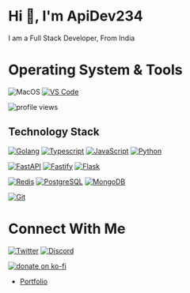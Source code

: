 <h1 align="left">Hi 👋, I'm ApiDev234</h1>
<p align="left">I am a Full Stack Developer, From India</p>


# Operating System & Tools
![MacOS](https://img.shields.io/badge/macOS-BigSur-292e33?style=flat-square&logo=apple&logoColor=ffffff)
[![VS Code](https://img.shields.io/badge/IDE-VSCode-%23007ACC?style=flat-square&logo=Visual-studio-code)](https://code.visualstudio.com/)
<p align="left"> <img src="https://komarev.com/ghpvc/?username=apidev234&label=Profile%20views&color=0e75b6&style=flat" alt="profile views" /> </p>


## Technology Stack
[![Golang](https://img.shields.io/badge/-Golang-00ADD8?style=flat-square&logo=go&logoColor=ffffff)](https://golang.org/)
[![Typescript](https://img.shields.io/badge/-Typescript-%23F7DF1C?style=flat-square&logo=typescript&logoColor=000000&labelColor=blue&color=blue)](https://www.typescriptlang.org/)
[![JavaScript](https://img.shields.io/badge/-JavaScript-%23F7DF1C?style=flat-square&logo=javascript&logoColor=000000&labelColor=%23F7DF1C&color=%23FFCE5A)](https://www.javascript.com/)
[![Python](https://img.shields.io/badge/-Python-3776AB?style=flat-square&logo=python&logoColor=ffffff)](https://www.python.org/)


[![FastAPI](https://img.shields.io/badge/-FastAPI-092E20?style=flat-square&logo=FastAPI&logoColor=ffffff)](https://fastapi.tiangolo.com)
[![Fastify](https://img.shields.io/badge/-Fastify-092E20?style=flat-square&logo=Fastify&logoColor=ffffff)](https://fastify.io)
[![Flask](https://img.shields.io/badge/-Flask-000000?style=flat-square&logo=Flask&logoColor=ffffff)](https://flask.palletsprojects.com/)

[![Redis](https://img.shields.io/badge/-Redis-DC382D?style=flat-square&logo=Redis&logoColor=ffffff)](https://redis.io/)
[![PostgreSQL](https://img.shields.io/badge/-PostgreSQL-4479A1?style=flat-square&logo=PostgreSQL&logoColor=ffffff)](https://www.postgresql.org/)
[![MongoDB](https://img.shields.io/badge/-MongoDB-47A248?style=flat-square&logo=MongoDB&logoColor=ffffff)](https://www.mongodb.com/)

[![Git](https://img.shields.io/badge/-Git-%23F05032?style=flat-square&logo=git&logoColor=%23ffffff)](https://git-scm.com/)

# Connect With Me
[![Twitter](https://img.shields.io/badge/ApiDev234-blue?logo=twitter)](https://twitter.com/ApiDev234)
[![Discord](https://img.shields.io/badge/ApiDev234-5865F2?logo=discord)](https://discord.com/users/238390268548612097)

[![donate on ko-fi](https://img.shields.io/badge/-Donate-FF5E5B?logo=ko-fi&logoColor=white)](https://ko-fi.com/apidev234)
- [Portfolio](https://apidev234.wtf)
